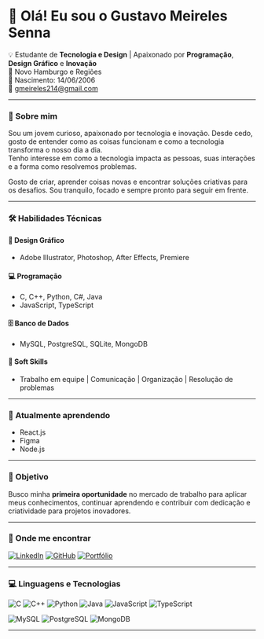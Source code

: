 # 👋 Olá! Eu sou o Gustavo Meireles Senna

💡 Estudante de **Tecnologia e Design** | Apaixonado por **Programação**, **Design Gráfico** e **Inovação**  
📍 Novo Hamburgo e Regiões  
📅 Nascimento: 14/06/2006  
📧 gmeireles214@gmail.com

---

### 🚀 Sobre mim

Sou um jovem curioso, apaixonado por tecnologia e inovação. Desde cedo, gosto de entender como as coisas funcionam e como a tecnologia transforma o nosso dia a dia.  
Tenho interesse em como a tecnologia impacta as pessoas, suas interações e a forma como resolvemos problemas.

Gosto de criar, aprender coisas novas e encontrar soluções criativas para os desafios. Sou tranquilo, focado e sempre pronto para seguir em frente.

---

### 🛠️ Habilidades Técnicas

#### 🎨 Design Gráfico
- Adobe Illustrator, Photoshop, After Effects, Premiere

#### 💻 Programação
- C, C++, Python, C#, Java  
- JavaScript, TypeScript  

#### 🗄️ Banco de Dados
- MySQL, PostgreSQL, SQLite, MongoDB

#### 🤝 Soft Skills
- Trabalho em equipe | Comunicação | Organização | Resolução de problemas

---

### 🌱 Atualmente aprendendo
- React.js  
- Figma  
- Node.js  

---

### 🎯 Objetivo

Busco minha **primeira oportunidade** no mercado de trabalho para aplicar meus conhecimentos, continuar aprendendo e contribuir com dedicação e criatividade para projetos inovadores.

---

### 📌 Onde me encontrar
[![LinkedIn](https://img.shields.io/badge/-LinkedIn-0A66C2?style=for-the-badge&logo=linkedin&logoColor=white)](https://www.linkedin.com/in/gustavo-meireles-senna-02358a338) [![GitHub](https://img.shields.io/badge/-GitHub-181717?style=for-the-badge&logo=github&logoColor=white)](https://github.com/Gmsenna) [![Portfólio](https://img.shields.io/badge/-Portfólio-FF6347?style=for-the-badge&logo=internetexplorer&logoColor=white)](https://seuportfolio.com)

---

### 💻 Linguagens e Tecnologias

![C](https://img.shields.io/badge/-C-00599C?style=for-the-badge&logo=c&logoColor=white)
![C++](https://img.shields.io/badge/-C++-00599C?style=for-the-badge&logo=c%2b%2b&logoColor=white)
![Python](https://img.shields.io/badge/-Python-3776AB?style=for-the-badge&logo=python&logoColor=white)
![Java](https://img.shields.io/badge/-Java-007396?style=for-the-badge&logo=java&logoColor=white)
![JavaScript](https://img.shields.io/badge/-JavaScript-F7DF1E?style=for-the-badge&logo=javascript&logoColor=black)
![TypeScript](https://img.shields.io/badge/-TypeScript-3178C6?style=for-the-badge&logo=typescript&logoColor=white)

![MySQL](https://img.shields.io/badge/-MySQL-4479A1?style=for-the-badge&logo=mysql&logoColor=white)
![PostgreSQL](https://img.shields.io/badge/-PostgreSQL-336791?style=for-the-badge&logo=postgresql&logoColor=white)
![MongoDB](https://img.shields.io/badge/-MongoDB-47A248?style=for-the-badge&logo=mongodb&logoColor=white)

---

